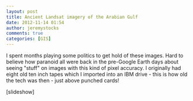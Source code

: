 ```yaml
---
layout: post
title: Ancient Landsat imagery of the Arabian Gulf
date: 2012-11-14 01:54
author: jeremystocks
comments: true
categories: [GIS]
---
```

I spent months playing some politics to get hold of these images. Hard to believe how paranoid all were back in the pre-Google Earth days about seeing "stuff" on images with this kind of pixel accuracy. I originally had eight old ten inch tapes which I imported into an IBM drive - this is how old the tech was then - just above punched cards!

[slideshow]
